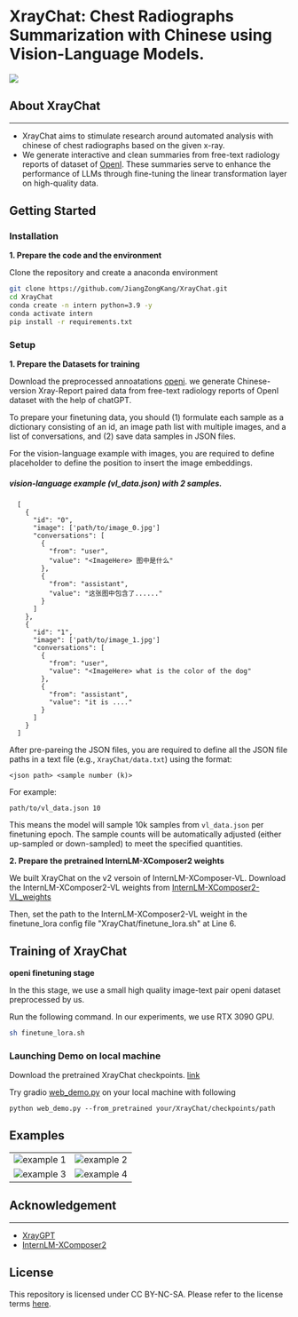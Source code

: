 # XrayChat: Chest Radiographs Summarization with Chinese using Vision-Language Models.
![](https://i.imgur.com/waxVImv.png)

## About XrayChat
<hr>

+ XrayChat aims to stimulate research around automated analysis with chinese of chest radiographs based on the given x-ray. 
+ We generate interactive and clean summaries from free-text radiology reports of dataset of [OpenI](https://openi.nlm.nih.gov/faq#collection). These summaries serve to enhance the performance of LLMs through fine-tuning the linear transformation layer on high-quality data.


## Getting Started
### Installation

**1. Prepare the code and the environment**

Clone the repository and create a anaconda environment

```bash
git clone https://github.com/JiangZongKang/XrayChat.git
cd XrayChat
conda create -n intern python=3.9 -y
conda activate intern
pip install -r requirements.txt
```

### Setup

**1. Prepare the Datasets for training**

Download the preprocessed annoatations [openi](https://openi.nlm.nih.gov/faq#collection). we generate Chinese-version Xray-Report paired data from free-text radiology reports of OpenI dataset with the help of chatGPT.

To prepare your finetuning data, you should (1) formulate each sample as a dictionary consisting of an id, an image path list with multiple images, and a list of conversations, and (2) save data samples in JSON files.

For the vision-language example with images, you are required to define placeholder <ImageHere> to define the position to insert the image embeddings.

##### vision-language example (vl_data.json) with 2 samples.

```
  [
    {
      "id": "0",
      "image": ['path/to/image_0.jpg']
      "conversations": [
        {
          "from": "user",
          "value": "<ImageHere> 图中是什么"
        },
        {
          "from": "assistant",
          "value": "这张图中包含了......"
        }
      ]
    },
    {
      "id": "1",
      "image": ['path/to/image_1.jpg']
      "conversations": [
        {
          "from": "user",
          "value": "<ImageHere> what is the color of the dog"
        },
        {
          "from": "assistant",
          "value": "it is ...."
        }
      ]
    }
  ]
```

After pre-pareing the JSON files, you are required to define all the JSON file paths in a text file (e.g., `XrayChat/data.txt`) using the format:

```
<json path> <sample number (k)>
```

For example:

```
path/to/vl_data.json 10
```

This means the model will sample 10k samples from `vl_data.json` per finetuning epoch. The sample counts will be automatically adjusted (either up-sampled or down-sampled) to meet the specified quantities.


**2. Prepare the pretrained InternLM-XComposer2 weights**

We built XrayChat on the v2 versoin of InternLM-XComposer-VL.
Download the InternLM-XComposer2-VL weights from [InternLM-XComposer2-VL_weights](https://huggingface.co/internlm/internlm-xcomposer2-vl-7b)

Then, set the path to the InternLM-XComposer2-VL weight in the finetune_lora config file "XrayChat/finetune_lora.sh" at Line 6.

## Training of XrayChat

**openi finetuning stage**

In the this stage, we use a small high quality image-text pair openi dataset preprocessed by us.

Run the following command. In our experiments, we use RTX 3090 GPU.

```bash
sh finetune_lora.sh
```

### Launching Demo on local machine

Download the pretrained XrayChat checkpoints. [link](https://openxlab.org.cn/models/detail/zongkang/XrayChat)

Try gradio [web_demo.py](web_demo.py) on your local machine with following

```
python web_demo.py --from_pretrained your/XrayChat/checkpoints/path
```

## Examples
  |   |   |
:-------------------------:|:-------------------------:
![example 1](images/image1.jpg) |  ![example 2](images/image2.jpg)
![example 3](images/image3.jpg)  |  ![example 4](images/image4.jpg)


## Acknowledgement
<hr>

+ [XrayGPT](https://github.com/mbzuai-oryx/XrayGPT)  
+ [InternLM-XComposer2](https://github.com/InternLM/InternLM-XComposer) 


## License
This repository is licensed under CC BY-NC-SA. Please refer to the license terms [here](https://creativecommons.org/licenses/by-nc-sa/4.0/).
